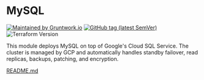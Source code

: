 <!--
:type: service
:name: MySQL
:description: Deploy and manage MySQL on GCP using Google's Cloud SQL Service
:icon: /_docs/mysql.png
:category: database
:cloud: gcp
:tags: data, database, sql, mysql
:license: open-source
:built-with: terraform
-->
# MySQL
[![Maintained by Gruntwork.io](https://img.shields.io/badge/maintained%20by-gruntwork.io-%235849a6.svg)](https://gruntwork.io/?ref=repo_google_cloudsql)
[![GitHub tag (latest SemVer)](https://img.shields.io/github/tag/tnn-gruntwork-io/terraform-google-sql.svg?label=latest)](http://github.com/tnn-gruntwork-io/terraform-google-sql/releases/latest)
![Terraform Version](https://img.shields.io/badge/tf-%3E%3D1.0.x-blue.svg)

This module deploys MySQL on top of Google's Cloud SQL Service. The cluster is managed by GCP and automatically handles 
standby failover, read replicas, backups, patching, and encryption.

[README.md](./README.md)
